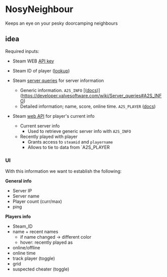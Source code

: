 # NosyNeighbour
Keeps an eye on your pesky doorcamping neighbours


## idea

Required inputs:
- Steam WEB [API key](https://steamcommunity.com/dev/apikey)
- Steam ID of player ([lookup](https://steamid.io/lookup))


- Steam [server queries](https://developer.valvesoftware.com/wiki/Server_queries) for server information
  - Generic information. `A2S_INFO` [([docs](https://developer.valvesoftware.com/wiki/Server_queries#A2S_PLAYER))](https://developer.valvesoftware.com/wiki/Server_queries#A2S_INFO)
  - Detailed information; name, score, online time. `A2S_PLAYER` ([docs](https://developer.valvesoftware.com/wiki/Server_queries#A2S_PLAYER))
- Steam [web API]([https://developer.valvesoftware.com/wiki/Steam_Web_AP](https://partner.steamgames.com/doc/webapi/IPlayerService)) for player's current info
  - Current server info
    - Used to retrieve generic server info with `A2S_INFO`
  - Recently played with player
    - Grants access to `steamid` and `playername`
    - Allows to tie to data from `A2S_PLAYER

### UI
With this information we want to establish the following:


**General info**
- Server IP
- Server name
- Player count (curr/max)
- ping

**Players info**
- Steam_ID
- name + recent names
  - if name changed -> different color
  - hover: recently played as
- online/offline
- online time
- track player (toggle)
- grid
- suspected cheater (toggle)

